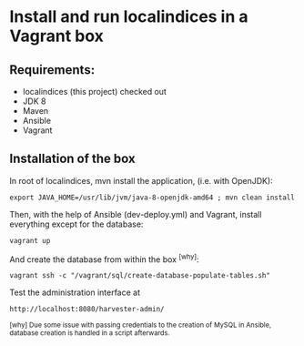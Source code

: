 # Install and run localindices in a Vagrant box

## Requirements:

* localindices (this project) checked out
* JDK 8
* Maven
* Ansible
* Vagrant

## Installation of the box

In root of localindices, mvn install the application, (i.e. with OpenJDK):

`export JAVA_HOME=/usr/lib/jvm/java-8-openjdk-amd64 ; mvn clean install`

Then, with the help of Ansible (dev-deploy.yml) and Vagrant, install everything except for the database:

`vagrant up`

And create the database from within the box <sup>[why]</sup>:

`vagrant ssh -c "/vagrant/sql/create-database-populate-tables.sh"`

Test the administration interface at

`http://localhost:8080/harvester-admin/`


<sup>[why] Due some issue with passing credentials to the creation of MySQL in Ansible, database creation is handled in a
script afterwards.</sup>
